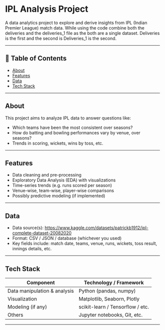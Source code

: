 # IPL Analysis Project

A data analytics project to explore and derive insights from IPL (Indian Premier League) match data. While using the code combine both 
the deliveries and the deliveries_1 file as the both are a single dataset. Deliveries is the first and the second is Deliveries_1 is the second.

---

## 📁 Table of Contents

- [About](#about)  
- [Features](#features)  
- [Data](#data)  
- [Tech Stack](#tech-stack)
  
---

## About

This project aims to analyze IPL data to answer questions like:

- Which teams have been the most consistent over seasons?  
- How do batting and bowling performances vary by venue, over seasons?  
- Trends in scoring, wickets, wins by toss, etc.  

---

## Features

- Data cleaning and pre-processing  
- Exploratory Data Analysis (EDA) with visualizations  
- Time-series trends (e.g. runs scored per season)  
- Venue-wise, team-wise, player-wise comparisons  
- Possibly predictive modeling (if implemented)  

---

## Data

- Data source(s): https://www.kaggle.com/datasets/patrickb1912/ipl-complete-dataset-20082020  
- Format: CSV / JSON / database (whichever you used)  
- Key fields include: match date, teams, venue, runs, wickets, toss result, innings details, etc.  

---

## Tech Stack

| Component | Technology / Framework |
|-----------|-------------------------|
| Data manipulation & analysis | Python (pandas, numpy) |  etc. |
| Visualization | Matplotlib, Seaborn, Plotly | etc. |
| Modeling (if any) | scikit-learn / Tensorflow / etc. |
| Others | Jupyter notebooks, Git, etc. |

---
